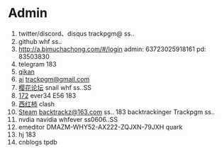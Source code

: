 # Admin

1. twitter/discord、disqus trackpgm@ ss..
2. github whf ss..
3. http://a.bimuchachong.com/#/login    admin: 63723025918161 pd: 83503830
4. telegram 183
5. [qikan](https://qikan.cqvip.com/)
6. [ai](https://huggingface.co/welcome)  trackpgm@gmail.com
7. [樱花论坛](https://www.sakuraaaa.com/forum-40-1.html) snail whf ss..SS 
8. [172](172llk.com) ever34 E56 183
9. [西红柿](https://xihs.cloud/)  clash
10. [Steam]()   backtrackz@163.com ss..  183  backtrackinger  Trackpgm ss..
11. nvdia  navidia  whfever    ss0606..SS
12. emeditor  DMAZM-WHY52-AX222-ZQJXN-79JXH  quark
13. hj  183
14. cnblogs tpdb